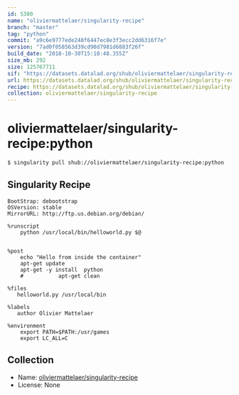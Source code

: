 ```yaml
---
id: 5380
name: "oliviermattelaer/singularity-recipe"
branch: "master"
tag: "python"
commit: "a9c6e9777ede248f6447ec8e3f3ecc2dd6316f7e"
version: "7ad0f058563d39cd90d7981d6883f26f"
build_date: "2018-10-30T15:18:48.355Z"
size_mb: 292
size: 125767711
sif: "https://datasets.datalad.org/shub/oliviermattelaer/singularity-recipe/python/2018-10-30-a9c6e977-7ad0f058/7ad0f058563d39cd90d7981d6883f26f.simg"
url: https://datasets.datalad.org/shub/oliviermattelaer/singularity-recipe/python/2018-10-30-a9c6e977-7ad0f058/
recipe: https://datasets.datalad.org/shub/oliviermattelaer/singularity-recipe/python/2018-10-30-a9c6e977-7ad0f058/Singularity
collection: oliviermattelaer/singularity-recipe
---
```


# oliviermattelaer/singularity-recipe:python

```bash
$ singularity pull shub://oliviermattelaer/singularity-recipe:python
```

## Singularity Recipe

```singularity
BootStrap: debootstrap
OSVersion: stable
MirrorURL: http://ftp.us.debian.org/debian/

%runscript
    python /usr/local/bin/helloworld.py $@


%post
    echo "Hello from inside the container"
    apt-get update
    apt-get -y install  python
    #	        apt-get clean

%files
   helloworld.py /usr/local/bin

%labels
   author Olivier Mattelaer

%environment
    export PATH=$PATH:/usr/games
    export LC_ALL=C
```

## Collection

 - Name: [oliviermattelaer/singularity-recipe](https://github.com/oliviermattelaer/singularity-recipe)
 - License: None

